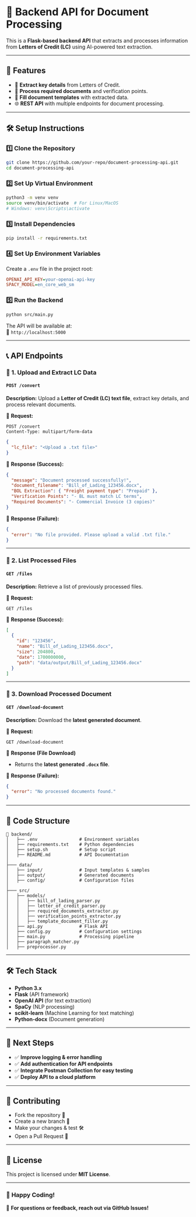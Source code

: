 # 🌟 Backend API for Document Processing

This is a **Flask-based backend API** that extracts and processes information from **Letters of Credit (LC)** using AI-powered text extraction.

---

## 🚀 **Features**
- 📝 **Extract key details** from Letters of Credit.
- 📁 **Process required documents** and verification points.
- 📝 **Fill document templates** with extracted data.
- 🌐 **REST API** with multiple endpoints for document processing.

---

## 🛠️ **Setup Instructions**

### 1️⃣ **Clone the Repository**
```sh
git clone https://github.com/your-repo/document-processing-api.git
cd document-processing-api
```

### 2️⃣ **Set Up Virtual Environment**
```sh
python3 -m venv venv
source venv/bin/activate  # For Linux/MacOS
# Windows: venv\Scripts\activate
```

### 3️⃣ **Install Dependencies**
```sh
pip install -r requirements.txt
```

### 4️⃣ **Set Up Environment Variables**
Create a `.env` file in the project root:
```ini
OPENAI_API_KEY=your-openai-api-key
SPACY_MODEL=en_core_web_sm
```

### 5️⃣ **Run the Backend**
```sh
python src/main.py
```
The API will be available at:  
🔗 `http://localhost:5000`

---

## 📞 **API Endpoints**

### 📌 1. **Upload and Extract LC Data**
#### **`POST /convert`**
**Description:** Upload a **Letter of Credit (LC) text file**, extract key details, and process relevant documents.

🔹 **Request:**
```http
POST /convert
Content-Type: multipart/form-data
```
```json
{
  "lc_file": "<Upload a .txt file>" 
}
```

🔹 **Response (Success):**
```json
{
  "message": "Document processed successfully!",
  "document_filename": "Bill_of_Lading_123456.docx",
  "BOL Extraction": { "Freight payment type": "Prepaid" },
  "Verification Points": "- BL must match LC terms",
  "Required Documents": "- Commercial Invoice (3 copies)"
}
```

🔹 **Response (Failure):**
```json
{
  "error": "No file provided. Please upload a valid .txt file."
}
```

---

### 📌 2. **List Processed Files**
#### **`GET /files`**
**Description:** Retrieve a list of previously processed files.

🔹 **Request:**
```http
GET /files
```

🔹 **Response (Success):**
```json
[
  {
    "id": "123456",
    "name": "Bill_of_Lading_123456.docx",
    "size": 204800,
    "date": 1700000000,
    "path": "data/output/Bill_of_Lading_123456.docx"
  }
]
```

---

### 📌 3. **Download Processed Document**
#### **`GET /download-document`**
**Description:** Download the **latest generated document**.

🔹 **Request:**
```http
GET /download-document
```

🔹 **Response (File Download)**  
- Returns the **latest generated `.docx` file**.

🔹 **Response (Failure):**
```json
{
  "error": "No processed documents found."
}
```

---

## 📖 **Code Structure**
```
📂 backend/
│   ├── .env                # Environment variables
│   ├── requirements.txt    # Python dependencies
│   ├── setup.sh            # Setup script
│   ├── README.md           # API Documentation
│
├─── data/
│   ├── input/              # Input templates & samples
│   ├── output/             # Generated documents
│   ├── config/             # Configuration files
│
├─── src/
│   ├── models/             
│   │   ├── bill_of_lading_parser.py
│   │   ├── letter_of_credit_parser.py
│   │   ├── required_documents_extractor.py
│   │   ├── verification_points_extractor.py
│   │   ├── template_document_filler.py
│   ├── api.py              # Flask API
│   ├── config.py           # Configuration settings
│   ├── main.py             # Processing pipeline
│   ├── paragraph_matcher.py
│   ├── preprocessor.py
```

---

## 🛠 **Tech Stack**
- **Python 3.x**
- **Flask** (API framework)
- **OpenAI API** (for text extraction)
- **SpaCy** (NLP processing)
- **scikit-learn** (Machine Learning for text matching)
- **Python-docx** (Document generation)

---

## 📌 **Next Steps**
- ✅ **Improve logging & error handling**
- ✅ **Add authentication for API endpoints**
- ✅ **Integrate Postman Collection for easy testing**
- ✅ **Deploy API to a cloud platform**

---

## 🤝 **Contributing**
- Fork the repository 🍔  
- Create a new branch 🌿  
- Make your changes & test 🛠️  
- Open a Pull Request 📌  

---

## 📄 **License**
This project is licensed under **MIT License**.

---

### 🎉 **Happy Coding!**
🚀 **For questions or feedback, reach out via GitHub Issues!**

